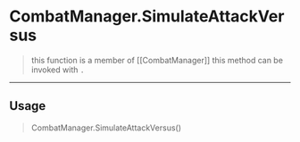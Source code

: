 # CombatManager.SimulateAttackVersus
> this function is a member of [[CombatManager]]
> this method can be invoked with `.`
-----
## Usage
> CombatManager.SimulateAttackVersus()
